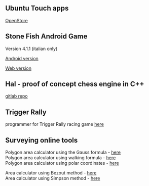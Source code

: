 ## Ubuntu Touch apps
[OpenStore](https://open-store.io/?sort=relevance&search=author%3AEmanuele%20Sorce "OpenStore")

## Stone Fish Android Game
Version 4.1.1 (italian only)

[Android version](https://drive.google.com/open?id=1MlylfqCw3l7fCdV4Y6VWRba8fOO16FDb)

[Web version](https://tronfortytwo.github.io/stonefish)

## Hal - proof of concept chess engine in C++
[gitlab repo](https://gitlab.com/tronfortytwo/hal)

## Trigger Rally
programmer for Trigger Rally racing game [here](https://sourceforge.net/projects/trigger-rally/)

## Surveying online tools
Polygon area calculator using the Gauss formula - [here](https://tronfortytwo.github.io/gauss-calculator)    
Polygon area calculator using walking formula - [here](https://tronfortytwo.github.io/camminamento-calculator)    
Polygon area calculator using polar coordinates - [here](https://tronfortytwo.github.io/polar-calculator)    
    
Area calculator using Bezout method - [here](https://tronfortytwo.github.io/bezout-calculator)    
Area calculator using Simpson method - [here](https://tronfortytwo.github.io/simpson-calculator)     

